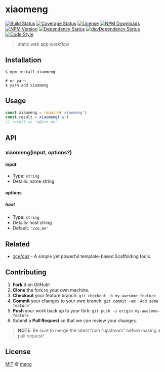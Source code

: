 # xiaomeng

[![Build Status][actions-img]][actions-url]
[![Coverage Status][codecov-img]][codecov-url]
[![License][license-img]][license-url]
[![NPM Downloads][downloads-img]][downloads-url]
[![NPM Version][version-img]][version-url]
[![Dependency Status][dependency-img]][dependency-url]
[![devDependency Status][devdependency-img]][devdependency-url]
[![Code Style][style-img]][style-url]

> static web app workflow

## Installation

```shell
$ npm install xiaomeng

# or yarn
$ yarn add xiaomeng
```

## Usage

<!-- TODO: Introduction of Usage -->

```javascript
const xiaomeng = require('xiaomeng')
const result = xiaomeng('w')
// result => 'w@zce.me'
```

## API

<!-- TODO: Introduction of API -->

### xiaomeng(input, options?)

#### input

- Type: `string`
- Details: name string

#### options

##### host

- Type: `string`
- Details: host string
- Default: `'zce.me'`

## Related

- [zce/caz](https://github.com/zce/caz) - A simple yet powerful template-based Scaffolding tools.

## Contributing

1. **Fork** it on GitHub!
2. **Clone** the fork to your own machine.
3. **Checkout** your feature branch: `git checkout -b my-awesome-feature`
4. **Commit** your changes to your own branch: `git commit -am 'Add some feature'`
5. **Push** your work back up to your fork: `git push -u origin my-awesome-feature`
6. Submit a **Pull Request** so that we can review your changes.

> **NOTE**: Be sure to merge the latest from "upstream" before making a pull request!

## License

[MIT](LICENSE) &copy; [meng](https://github.com/ineedyou1024/meng)



[actions-img]: https://img.shields.io/github/workflow/status/meng/xiaomeng/CI
[actions-url]: https://github.com/meng/xiaomeng/actions
[codecov-img]: https://img.shields.io/codecov/c/github/meng/xiaomeng
[codecov-url]: https://codecov.io/gh/meng/xiaomeng
[license-img]: https://img.shields.io/github/license/meng/xiaomeng
[license-url]: https://github.com/meng/xiaomeng/blob/master/LICENSE
[downloads-img]: https://img.shields.io/npm/dm/xiaomeng
[downloads-url]: https://npm.im/xiaomeng
[version-img]: https://img.shields.io/npm/v/xiaomeng
[version-url]: https://npm.im/xiaomeng
[dependency-img]: https://img.shields.io/david/meng/xiaomeng
[dependency-url]: https://david-dm.org/meng/xiaomeng
[devdependency-img]: https://img.shields.io/david/dev/meng/xiaomeng
[devdependency-url]: https://david-dm.org/meng/xiaomeng?type=dev
[style-img]: https://img.shields.io/badge/code_style-standard-brightgreen
[style-url]: https://standardjs.com
